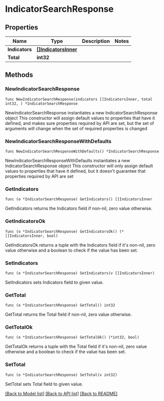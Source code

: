 # IndicatorSearchResponse

## Properties

Name | Type | Description | Notes
------------ | ------------- | ------------- | -------------
**Indicators** | [**[]IndicatorsInner**](IndicatorsInner.md) |  | 
**Total** | **int32** |  | 

## Methods

### NewIndicatorSearchResponse

`func NewIndicatorSearchResponse(indicators []IndicatorsInner, total int32, ) *IndicatorSearchResponse`

NewIndicatorSearchResponse instantiates a new IndicatorSearchResponse object
This constructor will assign default values to properties that have it defined,
and makes sure properties required by API are set, but the set of arguments
will change when the set of required properties is changed

### NewIndicatorSearchResponseWithDefaults

`func NewIndicatorSearchResponseWithDefaults() *IndicatorSearchResponse`

NewIndicatorSearchResponseWithDefaults instantiates a new IndicatorSearchResponse object
This constructor will only assign default values to properties that have it defined,
but it doesn't guarantee that properties required by API are set

### GetIndicators

`func (o *IndicatorSearchResponse) GetIndicators() []IndicatorsInner`

GetIndicators returns the Indicators field if non-nil, zero value otherwise.

### GetIndicatorsOk

`func (o *IndicatorSearchResponse) GetIndicatorsOk() (*[]IndicatorsInner, bool)`

GetIndicatorsOk returns a tuple with the Indicators field if it's non-nil, zero value otherwise
and a boolean to check if the value has been set.

### SetIndicators

`func (o *IndicatorSearchResponse) SetIndicators(v []IndicatorsInner)`

SetIndicators sets Indicators field to given value.


### GetTotal

`func (o *IndicatorSearchResponse) GetTotal() int32`

GetTotal returns the Total field if non-nil, zero value otherwise.

### GetTotalOk

`func (o *IndicatorSearchResponse) GetTotalOk() (*int32, bool)`

GetTotalOk returns a tuple with the Total field if it's non-nil, zero value otherwise
and a boolean to check if the value has been set.

### SetTotal

`func (o *IndicatorSearchResponse) SetTotal(v int32)`

SetTotal sets Total field to given value.



[[Back to Model list]](../README.md#documentation-for-models) [[Back to API list]](../README.md#documentation-for-api-endpoints) [[Back to README]](../README.md)


